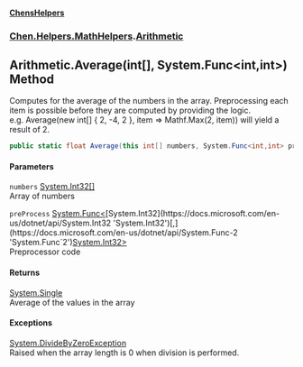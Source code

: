 
#### [ChensHelpers](./index 'index')

### [Chen.Helpers.MathHelpers](./Chen-Helpers-MathHelpers 'Chen.Helpers.MathHelpers').[Arithmetic](./Chen-Helpers-MathHelpers-Arithmetic 'Chen.Helpers.MathHelpers.Arithmetic')

## Arithmetic.Average(int[], System.Func&lt;int,int&gt;) Method
Computes for the average of the numbers in the array. Preprocessing each item is possible before they are computed by providing the logic.  
e.g. Average(new int[] { 2, -4, 2 }, item => Mathf.Max(2, item)) will yield a result of 2.  
```csharp
public static float Average(this int[] numbers, System.Func<int,int> preProcess=null);
```

#### Parameters
<a name='Chen-Helpers-MathHelpers-Arithmetic-Average(int--_System-Func-int_int-)-numbers'></a>
`numbers` [System.Int32](https://docs.microsoft.com/en-us/dotnet/api/System.Int32 'System.Int32')[[]](https://docs.microsoft.com/en-us/dotnet/api/System.Array 'System.Array')  
Array of numbers  
  
<a name='Chen-Helpers-MathHelpers-Arithmetic-Average(int--_System-Func-int_int-)-preProcess'></a>
`preProcess` [System.Func&lt;](https://docs.microsoft.com/en-us/dotnet/api/System.Func-2 'System.Func`2')[System.Int32](https://docs.microsoft.com/en-us/dotnet/api/System.Int32 'System.Int32')[,](https://docs.microsoft.com/en-us/dotnet/api/System.Func-2 'System.Func`2')[System.Int32](https://docs.microsoft.com/en-us/dotnet/api/System.Int32 'System.Int32')[&gt;](https://docs.microsoft.com/en-us/dotnet/api/System.Func-2 'System.Func`2')  
Preprocessor code  
  

#### Returns
[System.Single](https://docs.microsoft.com/en-us/dotnet/api/System.Single 'System.Single')  
Average of the values in the array  

#### Exceptions
[System.DivideByZeroException](https://docs.microsoft.com/en-us/dotnet/api/System.DivideByZeroException 'System.DivideByZeroException')  
Raised when the array length is 0 when division is performed.  

